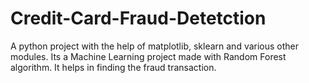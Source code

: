 # Credit-Card-Fraud-Detetction
A python project with the help of matplotlib, sklearn and various other modules.
Its a Machine Learning project made with Random Forest algorithm.
It helps in finding the fraud transaction.
